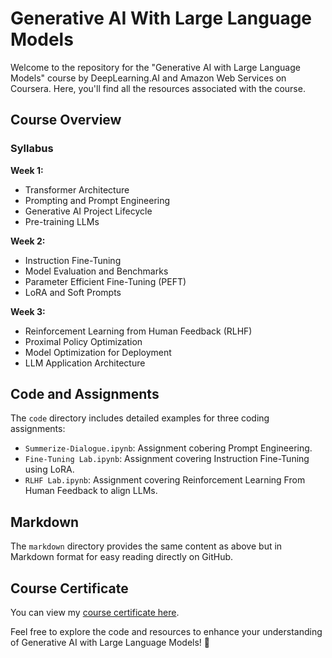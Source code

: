 # Generative AI With Large Language Models

Welcome to the repository for the "Generative AI with Large Language Models" course by DeepLearning.AI and Amazon Web Services on Coursera. Here, you'll find all the resources associated with the course.

## Course Overview

### Syllabus

**Week 1:**
- Transformer Architecture
- Prompting and Prompt Engineering
- Generative AI Project Lifecycle
- Pre-training LLMs

**Week 2:**
- Instruction Fine-Tuning
- Model Evaluation and Benchmarks
- Parameter Efficient Fine-Tuning (PEFT)
- LoRA and Soft Prompts

**Week 3:**
- Reinforcement Learning from Human Feedback (RLHF)
- Proximal Policy Optimization
- Model Optimization for Deployment
- LLM Application Architecture

## Code and Assignments

The `code` directory includes detailed examples for three coding assignments:

- `Summerize-Dialogue.ipynb`: Assignment cobering Prompt Engineering.
- `Fine-Tuning Lab.ipynb`: Assignment covering Instruction Fine-Tuning using LoRA.
- `RLHF Lab.ipynb`: Assignment covering Reinforcement Learning From Human Feedback to align LLMs.

## Markdown

The `markdown` directory provides the same content as above but in Markdown format for easy reading directly on GitHub.

## Course Certificate

You can view my [course certificate here](https://github.com/imsaksham-c/Generative-AI-with-LLM/blob/main/Coursera%20HHK4C46ZE9ZC.pdf).

Feel free to explore the code and resources to enhance your understanding of Generative AI with Large Language Models! 🚀
